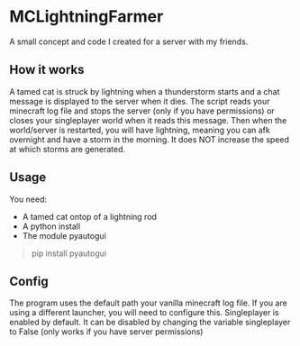 # MCLightningFarmer
A small concept and code I created for a server with my friends.

## How it works
A tamed cat is struck by lightning when a thunderstorm starts and a chat message is displayed to the server when it dies. The script reads your minecraft log file and stops the server (only if you have permissions) or closes your singleplayer world when it reads this message. Then when the world/server is restarted, you will have lightning, meaning you can afk overnight and have a storm in the morning. It does NOT increase the speed at which storms are generated.

## Usage
You need:

- A tamed cat ontop of a lightning rod
- A python install
- The module pyautogui
> pip install pyautogui

## Config
The program uses the default path your vanilla minecraft log file. If you are using a different launcher, you will need to configure this.
Singleplayer is enabled by default. It can be disabled by changing the variable singleplayer to False (only works if you have server permissions)
